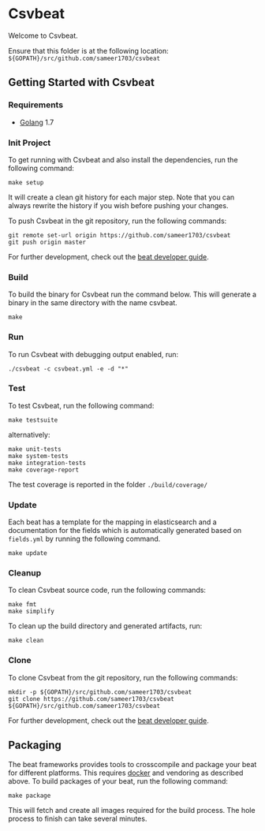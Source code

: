 # Csvbeat

Welcome to Csvbeat.

Ensure that this folder is at the following location:
`${GOPATH}/src/github.com/sameer1703/csvbeat`

## Getting Started with Csvbeat

### Requirements

* [Golang](https://golang.org/dl/) 1.7

### Init Project
To get running with Csvbeat and also install the
dependencies, run the following command:

```
make setup
```

It will create a clean git history for each major step. Note that you can always rewrite the history if you wish before pushing your changes.

To push Csvbeat in the git repository, run the following commands:

```
git remote set-url origin https://github.com/sameer1703/csvbeat
git push origin master
```

For further development, check out the [beat developer guide](https://www.elastic.co/guide/en/beats/libbeat/current/new-beat.html).

### Build

To build the binary for Csvbeat run the command below. This will generate a binary
in the same directory with the name csvbeat.

```
make
```


### Run

To run Csvbeat with debugging output enabled, run:

```
./csvbeat -c csvbeat.yml -e -d "*"
```


### Test

To test Csvbeat, run the following command:

```
make testsuite
```

alternatively:
```
make unit-tests
make system-tests
make integration-tests
make coverage-report
```

The test coverage is reported in the folder `./build/coverage/`

### Update

Each beat has a template for the mapping in elasticsearch and a documentation for the fields
which is automatically generated based on `fields.yml` by running the following command.

```
make update
```


### Cleanup

To clean  Csvbeat source code, run the following commands:

```
make fmt
make simplify
```

To clean up the build directory and generated artifacts, run:

```
make clean
```


### Clone

To clone Csvbeat from the git repository, run the following commands:

```
mkdir -p ${GOPATH}/src/github.com/sameer1703/csvbeat
git clone https://github.com/sameer1703/csvbeat ${GOPATH}/src/github.com/sameer1703/csvbeat
```


For further development, check out the [beat developer guide](https://www.elastic.co/guide/en/beats/libbeat/current/new-beat.html).


## Packaging

The beat frameworks provides tools to crosscompile and package your beat for different platforms. This requires [docker](https://www.docker.com/) and vendoring as described above. To build packages of your beat, run the following command:

```
make package
```

This will fetch and create all images required for the build process. The hole process to finish can take several minutes.
